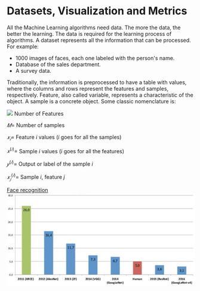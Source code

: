 # Datasets, Visualization and Metrics

All the Machine Learning algorithms need data. The more the data, the better the learning. The data is required for the learning process of algorithms. A dataset represents all the information that can be processed. For example:
- 1000 images of faces, each one labeled with the person's name.
- Database of the sales department.
- A survey data.

Traditionally, the information is preprocessed to have a table with values, where the columns and rows represent the features and samples, respectively. Feature, also called variable, represents a characteristic of the object. A sample is a concrete object. Some classic nomenclature is:

<img src="https://render.githubusercontent.com/render/math?math= 𝑁="> Number of Features

$𝑀=$ Number of samples

$𝑥_𝑖=$ Feature $i$ values ($i$ goes for all the samples)

$𝑥^{(𝑖)}=$ Sample $i$ values ($i$ goes for all the features)

$𝑦^{(𝑖)}=$ Output or label of the sample $i$

$𝑥_𝑗^{(𝑖)}=$ Sample $i$, feature $j$


 
[Face recognition](https://www.google.com/search?q=face+recognition&safe=strict&rlz=1C1SQJL_enMX896MX896&sxsrf=ALeKk02HE65u5YMjiZ411PRbRNGwaTeXKA:1608154734698&source=lnms&tbm=isch&sa=X&ved=2ahUKEwi--9Gdu9PtAhUC7awKHaJKC4IQ_AUoAXoECAIQAw&biw=837&bih=492&dpr=1.25)
![](/images/1_imagenet_error.png)
